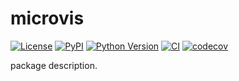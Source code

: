 # microvis

[![License](https://img.shields.io/pypi/l/microvis.svg?color=green)](https://github.com/tlambert03/microvis/raw/main/LICENSE)
[![PyPI](https://img.shields.io/pypi/v/microvis.svg?color=green)](https://pypi.org/project/microvis)
[![Python Version](https://img.shields.io/pypi/pyversions/microvis.svg?color=green)](https://python.org)
[![CI](https://github.com/tlambert03/microvis/actions/workflows/ci.yml/badge.svg)](https://github.com/tlambert03/microvis/actions/workflows/ci.yml)
[![codecov](https://codecov.io/gh/tlambert03/microvis/branch/main/graph/badge.svg)](https://codecov.io/gh/tlambert03/microvis)

package description.
